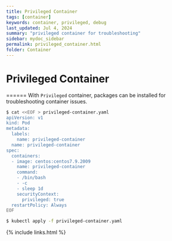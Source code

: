 ```yaml
---
title: Privileged Container
tags: [container]
keywords: container, privileged, debug
last_updated: Jul 4, 2024
summary: "privileged container for troubleshooting"
sidebar: mydoc_sidebar
permalink: privileged_container.html
folder: Container
---
```


# Privileged Container
======
With `Privileged` container, packages can be installed for troubleshooting container issues. 

```bash
$ cat <<EOF > privileged-container.yaml
apiVersion: v1
kind: Pod
metadata:
  labels:
    name: privileged-container
  name: privileged-container
spec:
  containers:
  - image: centos:centos7.9.2009
    name: privileged-container
    command:
    - /bin/bash
    - -c
    - sleep 1d
    securityContext:
      privileged: true
  restartPolicy: Always
EOF

$ kubectl apply -f privileged-container.yaml
```

{% include links.html %}
